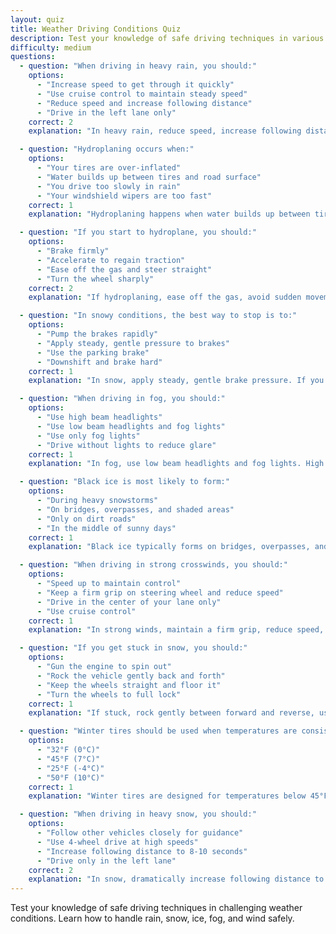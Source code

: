 ```yaml
---
layout: quiz
title: Weather Driving Conditions Quiz
description: Test your knowledge of safe driving techniques in various weather conditions
difficulty: medium
questions:
  - question: "When driving in heavy rain, you should:"
    options:
      - "Increase speed to get through it quickly"
      - "Use cruise control to maintain steady speed"
      - "Reduce speed and increase following distance"
      - "Drive in the left lane only"
    correct: 2
    explanation: "In heavy rain, reduce speed, increase following distance, and avoid sudden movements that could cause hydroplaning."

  - question: "Hydroplaning occurs when:"
    options:
      - "Your tires are over-inflated"
      - "Water builds up between tires and road surface"
      - "You drive too slowly in rain"
      - "Your windshield wipers are too fast"
    correct: 1
    explanation: "Hydroplaning happens when water builds up between tires and road, causing loss of traction and control."

  - question: "If you start to hydroplane, you should:"
    options:
      - "Brake firmly"
      - "Accelerate to regain traction"
      - "Ease off the gas and steer straight"
      - "Turn the wheel sharply"
    correct: 2
    explanation: "If hydroplaning, ease off the gas, avoid sudden movements, and steer straight until you regain traction."

  - question: "In snowy conditions, the best way to stop is to:"
    options:
      - "Pump the brakes rapidly"
      - "Apply steady, gentle pressure to brakes"
      - "Use the parking brake"
      - "Downshift and brake hard"
    correct: 1
    explanation: "In snow, apply steady, gentle brake pressure. If you have ABS, let the system do the work. If not, pump gently."

  - question: "When driving in fog, you should:"
    options:
      - "Use high beam headlights"
      - "Use low beam headlights and fog lights"
      - "Use only fog lights"
      - "Drive without lights to reduce glare"
    correct: 1
    explanation: "In fog, use low beam headlights and fog lights. High beams reflect off fog and reduce visibility."

  - question: "Black ice is most likely to form:"
    options:
      - "During heavy snowstorms"
      - "On bridges, overpasses, and shaded areas"
      - "Only on dirt roads"
      - "In the middle of sunny days"
    correct: 1
    explanation: "Black ice typically forms on bridges, overpasses, and shaded areas where temperatures drop first."

  - question: "When driving in strong crosswinds, you should:"
    options:
      - "Speed up to maintain control"
      - "Keep a firm grip on steering wheel and reduce speed"
      - "Drive in the center of your lane only"
      - "Use cruise control"
    correct: 1
    explanation: "In strong winds, maintain a firm grip, reduce speed, and be prepared for sudden gusts that can push your vehicle."

  - question: "If you get stuck in snow, you should:"
    options:
      - "Gun the engine to spin out"
      - "Rock the vehicle gently back and forth"
      - "Keep the wheels straight and floor it"
      - "Turn the wheels to full lock"
    correct: 1
    explanation: "If stuck, rock gently between forward and reverse, using gradual acceleration to avoid spinning wheels."

  - question: "Winter tires should be used when temperatures are consistently below:"
    options:
      - "32°F (0°C)"
      - "45°F (7°C)"
      - "25°F (-4°C)"
      - "50°F (10°C)"
    correct: 1
    explanation: "Winter tires are designed for temperatures below 45°F (7°C) when regular tire rubber becomes less flexible."

  - question: "When driving in heavy snow, you should:"
    options:
      - "Follow other vehicles closely for guidance"
      - "Use 4-wheel drive at high speeds"
      - "Increase following distance to 8-10 seconds"
      - "Drive only in the left lane"
    correct: 2
    explanation: "In snow, dramatically increase following distance to 8-10 seconds to allow for longer stopping distances."
---
```


Test your knowledge of safe driving techniques in challenging weather conditions. Learn how to handle rain, snow, ice, fog, and wind safely.
